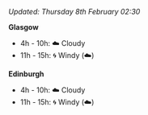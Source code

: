 *Updated: Thursday 8th February 02:30*

**Glasgow**

* 4h - 10h: :cloud: Cloudy
* 11h - 15h: :cyclone: Windy (:cloud:)

**Edinburgh**

* 4h - 10h: :cloud: Cloudy
* 11h - 15h: :cyclone: Windy (:cloud:)
